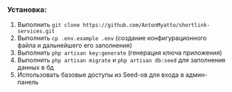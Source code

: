 ### Установка:

1. Выполнить `git clone https://github.com/AntonMyatto/shortlink-services.git`
2. Выполнить `cp .env.example .env` (создание конфигурационного файла и дальнейшего его заполнения)
3. Выполнить `php artisan key:generate` (генерация ключа приложения)
4. Выполнить `php artisan migrate` и `php artisan db:seed` для заполнения данных в бд
4. Использовать базовые доступы из Seed-ов для входа в админ-панель

